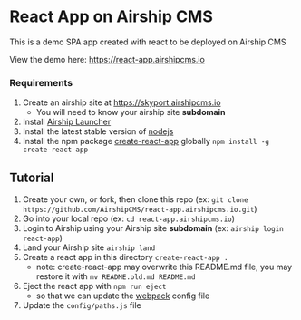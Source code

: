 # React App on Airship CMS

This is a demo SPA app created with react to be deployed on Airship CMS

View the demo here: https://react-app.airshipcms.io

### Requirements

1. Create an airship site at https://skyport.airshipcms.io
    - You will need to know your airship site **subdomain**
1. Install [Airship Launcher](https://install.airshipcms.io)
1. Install the latest stable version of [nodejs](https://nodejs.org/en/download/)
1. Install the npm package [create-react-app](https://www.npmjs.com/package/create-react-app) globally `npm install -g create-react-app`

## Tutorial

1. Create your own, or fork, then clone this repo (ex: `git clone https://github.com/AirshipCMS/react-app.airshipcms.io.git`)
1. Go into your local repo (ex: `cd react-app.airshipcms.io`)
1. Login to Airship using your Airship site **subdomain** (ex: `airship login react-app`)
1. Land your Airship site `airship land`
1. Create a react app in this directory `create-react-app .`
    - note: create-react-app may overwrite this README.md file, you may restore it with `mv README.old.md README.md`
1. Eject the react app with `npm run eject`
    - so that we can update the [webpack](https://webpack.js.org/) config file
1. Update the `config/paths.js` file
